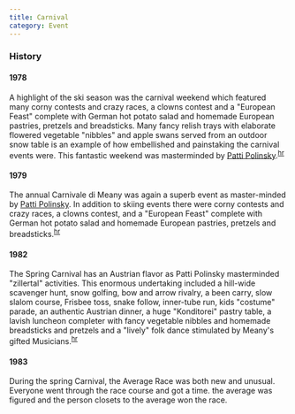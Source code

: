 ```yaml
---
title: Carnival
category: Event
---
```


### History

#### 1978

A highlight of the ski season was the carnival weekend which featured many corny contests and crazy races, a clowns contest and a "European Feast" complete with German hot potato salad and homemade European pastries, pretzels and breadsticks. Many fancy relish trays with elaborate flowered vegetable "nibbles" and apple swans served from an outdoor snow table is an example of how embellished and painstaking the carnival events were. This fantastic weekend was masterminded by [Patti Polinsky](Patti-Polinsky).<sup>[hr][]</sup>

#### 1979

The annual Carnivale di Meany was again a superb event as master-minded by [Patti Polinsky](Patti-Polinsky). In addition to skiing events there were corny contests and crazy races, a clowns contest, and a "European Feast" complete with German hot potato salad and homemade European pastries, pretzels and breadsticks.<sup>[hr][]</sup>

#### 1982

The Spring Carnival has an Austrian flavor as Patti Polinsky masterminded "zillertal" activities. This enormous undertaking included a hill-wide scavenger hunt, snow golfing, bow and arrow rivalry, a been carry, slow slalom course, Frisbee toss, snake follow, inner-tube run, kids "costume" parade, an authentic Austrian dinner, a huge "Konditorei" pastry table, a lavish luncheon completer with fancy vegetable nibbles and homemade breadsticks and pretzels and a "lively" folk dance stimulated by Meany's gifted Musicians.<sup>[hr][]</sup>

#### 1983

During the spring Carnival, the Average Race was both new and unusual. Everyone went through the race course and got a time. the average was figured and the person closets to the average won the race.

[hr]: History-Reports